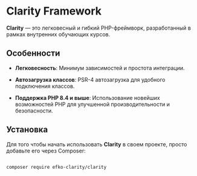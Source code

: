 
# Clarity Framework

**Clarity** — это легковесный и гибкий PHP-фреймворк, разработанный в рамках внутренних обучающих курсов.

## Особенности

- **Легковесность**: Минимум зависимостей и простота интеграции.
- **Автозагрузка классов**: PSR-4 автозагрузка для удобного подключения классов.

- **Поддержка PHP 8.4 и выше**: Использование новейших возможностей PHP для улучшенной производительности и безопасности.

## Установка

Для того чтобы начать использовать **Clarity** в своем проекте, просто добавьте его через Composer:

```bash

composer require efko-clarity/clarity